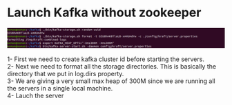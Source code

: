 # Launch Kafka without zookeeper


![Alt text](<Capture.PNG>)  



1- First we need to create kafka cluster id before starting the servers.  
2- Next we need to format all the storage directories. This is basically the directory that we put in log.dirs property.  
3- We are giving a very small max heap of 300M since we are running all the servers in a single local machine.  
4- Lauch the server
